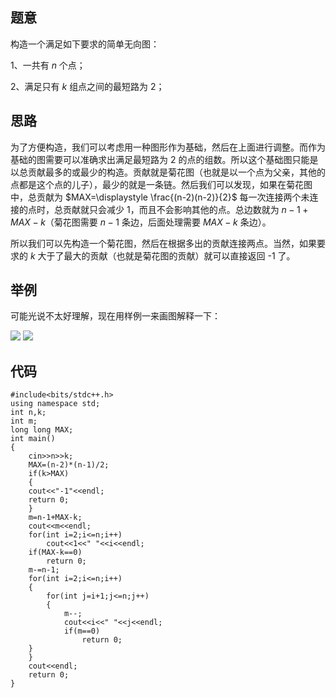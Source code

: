 ## 题意
构造一个满足如下要求的简单无向图：

1、一共有 $n$ 个点；

2、满足只有 $k$ 组点之间的最短路为 2；
## 思路
为了方便构造，我们可以考虑用一种图形作为基础，然后在上面进行调整。而作为基础的图需要可以准确求出满足最短路为 2 的点的组数。所以这个基础图只能是以总贡献最多的或最少的构造。贡献就是菊花图（也就是以一个点为父亲，其他的点都是这个点的儿子），最少的就是一条链。然后我们可以发现，如果在菊花图中，总贡献为 $MAX=\displaystyle \frac{(n-2)(n-2)}{2}$ 每一次连接两个未连接的点时，总贡献就只会减少 1，而且不会影响其他的点。总边数就为 $n-1+MAX-k$（菊花图需要 $n-1$ 条边，后面处理需要 $MAX-k$ 条边）。

所以我们可以先构造一个菊花图，然后在根据多出的贡献连接两点。当然，如果要求的 $k$ 大于了最大的贡献（也就是菊花图的贡献）就可以直接返回 -1 了。
## 举例 
可能光说不太好理解，现在用样例一来画图解释一下：

![](https://cdn.luogu.com.cn/upload/image_hosting/jodiztw8.png)
![](https://cdn.luogu.com.cn/upload/image_hosting/u25h95a2.png)
## 代码
```
#include<bits/stdc++.h>
using namespace std;
int n,k;
int m;
long long MAX;
int main()
{
    cin>>n>>k;
    MAX=(n-2)*(n-1)/2;
    if(k>MAX)
    {
	cout<<"-1"<<endl;
	return 0;
    }
    m=n-1+MAX-k;
    cout<<m<<endl;
    for(int i=2;i<=n;i++)
        cout<<1<<" "<<i<<endl;
    if(MAX-k==0)
        return 0;
    m-=n-1;
    for(int i=2;i<=n;i++)
    {
        for(int j=i+1;j<=n;j++)
        {
            m--;
            cout<<i<<" "<<j<<endl;
            if(m==0)
                return 0;
	}
    }
	cout<<endl;
	return 0;
}


```
